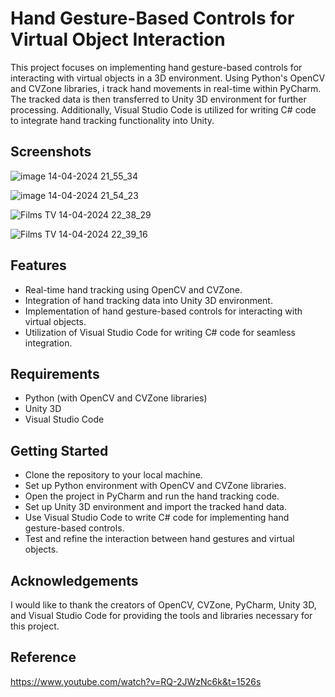 
# Hand Gesture-Based Controls for Virtual Object Interaction

This project focuses on implementing hand gesture-based controls for interacting with virtual objects in a 3D environment. Using Python's OpenCV and CVZone libraries, i track hand movements in real-time within PyCharm. The tracked data is then transferred to Unity 3D environment for further processing. Additionally, Visual Studio Code is utilized for writing C# code to integrate hand tracking functionality into Unity.

## Screenshots

![image 14-04-2024 21_55_34](https://github.com/diwansinghchauhan/Hand-Gesture-Based-Controls-for-Virtual-Object-Interaction/assets/147912878/bafc7650-4716-4918-959a-666e6c326712)



![image 14-04-2024 21_54_23](https://github.com/diwansinghchauhan/Hand-Gesture-Based-Controls-for-Virtual-Object-Interaction/assets/147912878/efa35cb2-aeaf-41ce-b88d-b5fed9551eb8)

![Films   TV 14-04-2024 22_38_29](https://github.com/diwansinghchauhan/Hand-Gesture-Based-Controls-for-Virtual-Object-Interaction/assets/147912878/3ba9043b-1948-4248-be05-c8d3a2807508)


![Films   TV 14-04-2024 22_39_16](https://github.com/diwansinghchauhan/Hand-Gesture-Based-Controls-for-Virtual-Object-Interaction/assets/147912878/1a6a5f6c-9595-4e47-a1b9-76abd88bf4ee)



## Features

- Real-time hand tracking using OpenCV and CVZone.
- Integration of hand tracking data into Unity 3D environment.
- Implementation of hand gesture-based controls for interacting with virtual objects.
- Utilization of Visual Studio Code for writing C# code for seamless integration.
## Requirements

- Python (with OpenCV and CVZone libraries)
- Unity 3D
- Visual Studio Code
## Getting Started

- Clone the repository to your local machine.
- Set up Python environment with OpenCV and CVZone libraries.
- Open the project in PyCharm and run the hand tracking code.
- Set up Unity 3D environment and import the tracked hand data.
- Use Visual Studio Code to write C# code for implementing hand gesture-based controls.
- Test and refine the interaction between hand gestures and virtual objects.
## Acknowledgements

I would like to thank the creators of OpenCV, CVZone, PyCharm, Unity 3D, and Visual Studio Code for providing the tools and libraries necessary for this project.


## Reference
https://www.youtube.com/watch?v=RQ-2JWzNc6k&t=1526s


